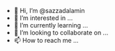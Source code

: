 - 👋 Hi, I’m @sazzadalamin
- 👀 I’m interested in ...
- 🌱 I’m currently learning ...
- 💞️ I’m looking to collaborate on ...
- 📫 How to reach me ...

<!---
sazzadalamin/sazzadalamin is a ✨ special ✨ repository because its `README.md` (this file) appears on your GitHub profile.
You can click the Preview link to take a look at your changes.
--->
